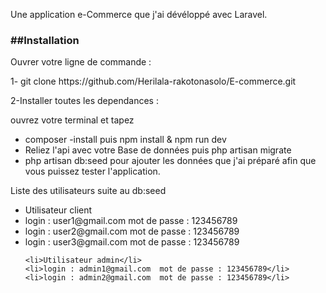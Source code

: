 <p>Une application e-Commerce que j'ai dévéloppé avec Laravel.</p>
<h3>##Installation</h3>
Ouvrer votre ligne de commande :
<p>1- git clone https://github.com/Herilala-rakotonasolo/E-commerce.git</p>

<p>2-Installer toutes les dependances :</p>
ouvrez votre terminal et tapez
<ul>
    <li>composer -install</span> puis npm install & npm run dev</li>
    <li>Reliez l'api avec votre Base de données puis php artisan migrate</li>
    <li>php artisan db:seed pour ajouter les données que j'ai préparé afin que vous puissez tester l'application.</li>
</ul>

<p>Liste des utilisateurs suite au db:seed</p>
<ul>
    <li>Utilisateur client</li>
    <li>login : user1@gmail.com  mot de passe : 123456789</li>
    <li>login : user2@gmail.com  mot de passe : 123456789</li>
    <li>login : user3@gmail.com  mot de passe : 123456789</li>

    <li>Utilisateur admin</li>
    <li>login : admin1@gmail.com  mot de passe : 123456789</li>
    <li>login : admin2@gmail.com  mot de passe : 123456789</li>
</ul>
